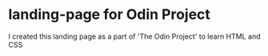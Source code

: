 # landing-page for Odin Project
I created this landing page as a part of 'The Odin Project' to learn HTML and CSS
